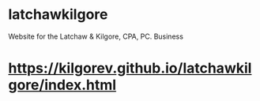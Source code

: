 # latchawkilgore
Website for the Latchaw &amp; Kilgore, CPA, PC. Business
# https://kilgorev.github.io/latchawkilgore/index.html
